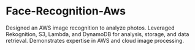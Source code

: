 # Face-Recognition-Aws
Designed an AWS image recognition to analyze photos. Leveraged Rekognition, S3, Lambda, and DynamoDB for analysis, storage, and data retrieval. Demonstrates expertise in AWS and cloud image processing.

